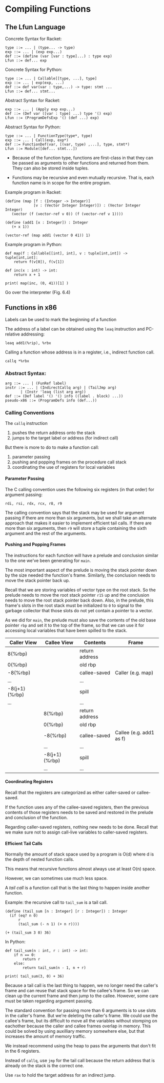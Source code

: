 # Compiling Functions

## The Lfun Language

Concrete Syntax for Racket:

    type ::= ... | (type... -> type)
    exp ::= ... | (exp exp...)
    def ::= (define (var [var : type]...) : type exp)
    Lfun ::= def... exp

Concrete Syntax for Python:

    type ::= ... | Callable[[type, ...], type]
    exp ::= ... | exp(exp, ...)
    def ::= def var(var : type,...) -> type: stmt ...
    Lfun ::= def... stmt...

Abstract Syntax for Racket:

    exp ::= ... | (Apply exp exp...)
    def ::= (Def var ([var : type] ...) type '() exp)
    Lfun ::= (ProgramDefsExp '() (def ...) exp)

Abstract Syntax for Python:

    type ::= ... | FunctionType(type*, type)
    exp ::= ... | Call(exp, exp*)
    def ::= FunctionDef(var, [(var, type) ,...], type, stmt*)
    Lfun ::= Module([def... stmt...])

* Because of the function type, functions are first-class in that they
  can be passed as arguments to other functions and returned from
  them. They can also be stored inside tuples.
  
* Functions may be recursive and even mutually recursive.  That is,
  each function name is in scope for the entire program.

Example program in Racket:

    (define (map [f : (Integer -> Integer)]
                 [v : (Vector Integer Integer)]) : (Vector Integer Integer)
       (vector (f (vector-ref v 0)) (f (vector-ref v 1))))
       
    (define (add1 [x : Integer]) : Integer
       (+ x 1))
       
    (vector-ref (map add1 (vector 0 41)) 1)
    
Example program in Python:

	def map(f : Callable[[int], int], v : tuple[int,int]) -> tuple[int,int]:
		return f(v[0]), f(v[1])

	def inc(x : int) -> int:
		return x + 1

	print( map(inc, (0, 41))[1] )

Go over the interpreter (Fig. 6.4)

## Functions in x86

Labels can be used to mark the beginning of a function

The address of a label can be obtained using the `leaq` instruction
and PC-relative addressing:

    leaq add1(%rip), %rbx

Calling a function whose address is in a register, i.e., indirect
function call.

    callq *%rbx
        
### Abstract Syntax:

    arg ::= ... | (FunRef label)
    instr ::= ... | (IndirectCallq arg) | (TailJmp arg) 
           | (Instr 'leaq (list arg arg))
    def ::= (Def label '() '() info ((label . block) ...))
    pseudo-x86 ::= (ProgramDefs info (def...))

### Calling Conventions

The `callq` instruction
1. pushes the return address onto the stack
2. jumps to the target label or address (for indirect call)

But there is more to do to make a function call:
1. parameter passing
2. pushing and popping frames on the procedure call stack
3. coordinating the use of registers for local variables


#### Parameter Passing

The C calling convention uses the following six registers (in that order)
for argument passing:

    rdi, rsi, rdx, rcx, r8, r9

The calling convention says that the stack may be used for argument
passing if there are more than six arguments, but we shall take an
alternate approach that makes it easier to implement efficient tail
calls. If there are more than six arguments, then `r9` will store a
tuple containing the sixth argument and the rest of the arguments.

#### Pushing and Popping Frames

The instructions for each function will have a prelude and conclusion
similar to the one we've been generating for `main`.

The most important aspect of the prelude is moving the stack pointer
down by the size needed the function's frame. Similarly, the
conclusion needs to move the stack pointer back up.

Recall that we are storing variables of vector type on the root stack.
So the prelude needs to move the root stack pointer `r15` up and the
conclusion needs to move the root stack pointer back down.  Also, in
the prelude, this frame's slots in the root stack must be initialized
to `0` to signal to the garbage collector that those slots do not yet
contain a pointer to a vector.

As we did for `main`, the prelude must also save the contents of the
old base pointer `rbp` and set it to the top of the frame, so that we
can use it for accessing local variables that have been spilled to the
stack.

|Caller View    | Callee View   | Contents       |  Frame 
|---------------|---------------|----------------|---------
| 8(%rbp)       |               | return address | 
| 0(%rbp)       |               | old rbp        |
| -8(%rbp)      |               | callee-saved   |  Caller (e.g. map)
|  ...          |               |   ...          |
| -8(j+1)(%rbp) |               | spill          |
|  ...          |               |   ...          |
|               | 8(%rbp)       | return address | 
|               | 0(%rbp)       | old rbp        |
|               | -8(%rbp)      | callee-saved   |  Callee (e.g. add1 as f)
|               |  ...          |   ...          |
|               | -8(j+1)(%rbp) | spill          |
|               |  ...          |   ...          |


#### Coordinating Registers

Recall that the registers are categorized as either caller-saved or
callee-saved. 

If the function uses any of the callee-saved registers, then the
previous contents of those registers needs to be saved and restored in
the prelude and conclusion of the function.

Regarding caller-saved registers, nothing new needs to be done.
Recall that we make sure not to assign call-live variables to
caller-saved registers.

#### Efficient Tail Calls

Normally the amount of stack space used by a program is O(d) where d
is the depth of nested function calls.

This means that recursive functions almost always use at least O(n)
space.

However, we can sometimes use much less space.

A *tail call* is a function call that is the last thing to happen
inside another function.

Example: the recursive call to `tail_sum` is a tail call.

    (define (tail_sum [n : Integer] [r : Integer]) : Integer
      (if (eq? n 0) 
          r
          (tail_sum (- n 1) (+ n r))))

    (+ (tail_sum 3 0) 36)

In Python:

	def tail_sum(n : int, r : int) -> int:
		if n == 0:
			return r
		else:
			return tail_sum(n - 1, n + r)

    print( tail_sum(3, 0) + 36)

Because a tail call is the last thing to happen, we no longer need the
caller's frame and can reuse that stack space for the callee's frame.
So we can clean up the current frame and then jump to the callee.
However, some care must be taken regarding argument passing.

The standard convention for passing more than 6 arguments is to use
slots in the caller's frame. But we're deleting the caller's frame.
We could use the callee's frame, but its difficult to move all the
variables without stomping on eachother because the caller and callee
frames overlap in memory. This could be solved by using auxilliary
memory somewhere else, but that increases the amount of memory
traffic.

We instead recommend using the heap to pass the arguments that don't
fit in the 6 registers.

Instead of `callq`, use `jmp` for the tail call because the return
address that is already on the stack is the correct one.

Use `rax` to hold the target address for an indirect jump.

